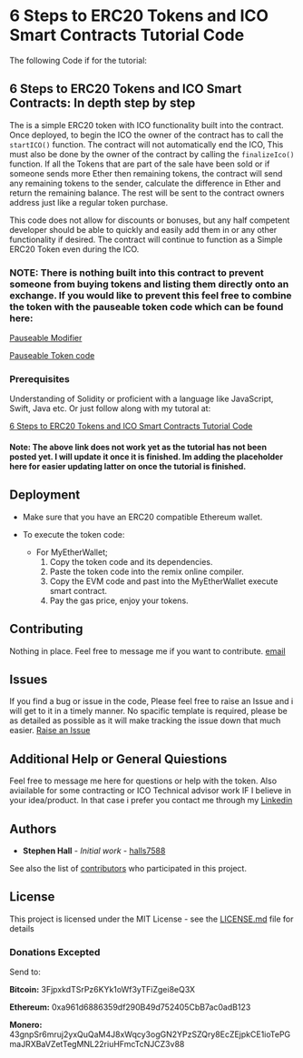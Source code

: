 # 6 Steps to ERC20 Tokens and ICO Smart Contracts Tutorial Code

The following Code if for the tutorial: 
## 6 Steps to ERC20 Tokens and ICO Smart Contracts: In depth step by step
The is a simple ERC20 token with ICO functionality built into the contract. Once deployed, to begin the ICO the owner of the contract has to call the `startICO()` function. The contract will not automatically end the ICO, This must also be done by the owner of the contract by calling the `finalizeIco()` function. If all the Tokens that are part of the sale have been sold or if someone sends more Ether then remaining tokens, the contract will send any remaining tokens to the sender, calculate the difference in Ether and return the remaining balance. The rest will be sent to the contract owners address just like a regular token purchase. 

This code does not allow for discounts or bonuses, but any half competent developer should be able to quickly and easily add them in or any other functionality if desired. The contract will continue to function as a Simple ERC20 Token even during the ICO.

### NOTE: There is nothing built into this contract to prevent someone from buying tokens and listing them directly onto an exchange. If you would like to prevent this feel free to combine the token with the pauseable token code which can be found here:

[Pauseable Modifier](https://github.com/halls7588/ERC20_Token_Types/blob/master/Helpers/Modifiers/Pausable.sol)

[Pauseable Token code](https://github.com/halls7588/ERC20_Token_Types/blob/master/Tokens/PausableToken/pausableToken.sol)


### Prerequisites

Understanding of Solidity or proficient with a language like JavaScript, Swift, Java etc. Or just follow along with my tutoral at:

[6 Steps to ERC20 Tokens and ICO Smart Contracts Tutorial Code](Example.com)

#### Note: The above link does not work yet as the tutorial has not been posted yet. I will update it once it is finished. Im adding the placeholder here for easier updating latter on once the tutorial is finished. 

## Deployment

* Make sure that you have an ERC20 compatible Ethereum wallet. 

* To execute the token code: 
   - For MyEtherWallet; 
     1. Copy the token code and its dependencies. 
     2. Paste the token code into the remix online compiler. 
     3. Copy the EVM code and past into the MyEtherWallet execute smart contract. 
     4. Pay the gas price, enjoy your tokens.

## Contributing
Nothing in place. Feel free to message me if you want to contribute. [email](mailto:halls7588@gmail.com)

## Issues
If you find a bug or issue in the code, Please feel free to raise an Issue and i will get to it in a timely manner. No spacific template is required, please be as detailed as possible as it will make tracking the issue down that much easier. [Raise an Issue](https://github.com/halls7588/Code-for-the-6-Steps-to-ERC20-Tokens-and-ICO-Smart-Contracts-Tutorial/issues)

## Additional Help or General Quiestions
Feel free to message me here for questions or help with the token. Also aviailable for some contracting or ICO Technical advisor work IF I believe in your idea/product. In that case i prefer you contact me through my [Linkedin](https://www.linkedin.com/in/stephen-hall-3749b062/)

## Authors

* **Stephen Hall** - *Initial work* - [halls7588](https://github.com/halls7588)

See also the list of [contributors](https://github.com/halls7588/Code-for-the-6-Steps-to-ERC20-Tokens-and-ICO-Smart-Contracts-Tutorial/graphs/contributors) who participated in this project.

## License

This project is licensed under the MIT License - see the [LICENSE.md](LICENSE.md) file for details


### Donations Excepted
Send to:

**Bitcoin:** 3FjpxkdTSrPz6KYk1oWf3yTFiZgei8eQ3X

**Ethereum:** 0xa961d6886359df290B49d752405CbB7ac0adB123

**Monero:** 43gnpSr6mruj2yxQuQaM4J8xWqcy3ogGN2YPzSZQry8EcZEjpkCE1ioTePGmaJRXBaVZetTegMNL22riuHFmcTcNJCZ3v88
